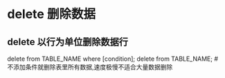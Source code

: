 # delete 删除数据

## delete 以行为单位删除数据行

delete from TABLE_NAME where [condition];
delete from TABLE_NAME;             # 不添加条件就删除表里所有数据,速度极慢不适合大量数据删除
